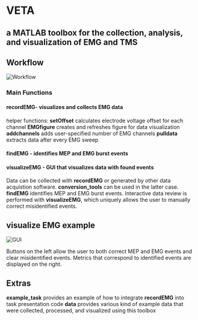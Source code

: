# **VETA**
## a MATLAB toolbox for the collection, analysis, and visualization of EMG and TMS

## Workflow

![Workflow](https://raw.githubusercontent.com/greenhouselab/Veta/master/figures/Fig1_veta.jpg)

### Main Functions
	
#### recordEMG- visualizes and collects EMG data
helper functions:
	**setOffset** calculates electrode voltage offset for each channel
	**EMGfigure** creates and refreshes figure for data visualization
	**addchannels** adds user-specified number of EMG channels 
	**pulldata** extracts data after every EMG sweep
#### findEMG - identifies MEP and EMG burst events
#### visualizeEMG - GUI that visualizes data with found events

Data can be collected with **recordEMG** or generated by other data acquistion software. **conversion_tools** can be used in the latter case. **findEMG** identifies MEP and EMG burst events. Interactive data review is performed with **visualizeEMG**, which uniquely allows the user to manually correct misidentified events.

## visualize EMG example

![GUI](https://raw.githubusercontent.com/greenhouselab/Veta/master/figures/Fig3_veta.jpg)

Buttons on the left allow the user to both correct MEP and EMG events and clear misidentified events. Metrics that correspond to identified events are displayed on the right.
## Extras

**example_task** provides an example of how to integrate **recordEMG** into task presentation code
**data** provides various kind of example data that were collected, processed, and visualized using this toolbox


